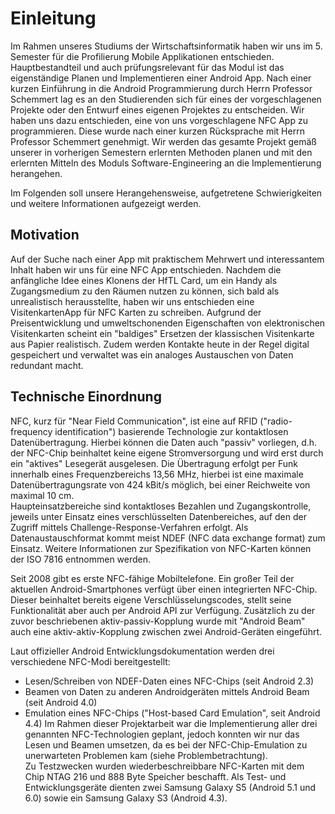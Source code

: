# Einleitung
Im Rahmen unseres Studiums der Wirtschaftsinformatik haben wir uns im 5. Semester für die Profilierung Mobile Applikationen entschieden. Hauptbestandteil und auch prüfungsrelevant für das Modul ist das eigenständige Planen und Implementieren einer Android App.
Nach einer kurzen Einführung in die Android Programmierung durch Herrn Professor Schemmert lag es an den Studierenden sich für eines der vorgeschlagenen Projekte oder den Entwurf eines eigenen Projektes zu entscheiden.
Wir haben uns dazu entschieden, eine von uns vorgeschlagene NFC App zu programmieren. Diese wurde nach einer kurzen Rücksprache mit Herrn Professor Schemmert genehmigt.
Wir werden das gesamte Projekt gemäß unserer in vorherigen Semestern erlernten Methoden planen und mit den erlernten Mitteln des Moduls Software-Engineering an die Implementierung herangehen.

Im Folgenden soll unsere Herangehensweise, aufgetretene Schwierigkeiten und weitere Informationen aufgezeigt werden.


## Motivation
Auf der Suche nach einer App mit praktischem Mehrwert und interessantem Inhalt haben wir uns für eine NFC App entschieden.
Nachdem die anfängliche Idee eines Klonens der HfTL Card, um ein Handy als Zugangsmedium zu den Räumen nutzen zu können, sich bald als unrealistisch herausstellte, haben wir uns entschieden eine VisitenkartenApp für NFC Karten zu schreiben.
Aufgrund der Preisentwicklung und umweltschonenden Eigenschaften von elektronischen Visitenkarten scheint ein "baldiges" Ersetzen der klassischen Visitenkarte aus Papier realistisch.
Zudem werden Kontakte heute in der Regel digital gespeichert und verwaltet was ein analoges Austauschen von Daten redundant macht.


## Technische Einordnung
NFC, kurz für "Near Field Communication", ist eine auf RFID ("radio-frequency identification") basierende Technologie zur kontaktlosen Datenübertragung. Hierbei können die Daten auch "passiv" vorliegen, d.h. der NFC-Chip beinhaltet keine eigene Stromversorgung und wird erst durch ein "aktives" Lesegerät ausgelesen. Die Übertragung erfolgt per Funk innerhalb eines Frequenzbereichs 13,56 MHz, hierbei ist eine maximale Datenübertragungsrate von 424 kBit/s möglich, bei einer Reichweite von maximal 10 cm.  
Haupteinsatzbereiche sind kontaktloses Bezahlen und Zugangskontrolle, jeweils unter Einsatz eines verschlüsselten Datenbereiches, auf den der Zugriff mittels Challenge-Response-Verfahren erfolgt. Als Datenaustauschformat kommt meist NDEF (NFC data exchange format) zum Einsatz.
Weitere Informationen zur Spezifikation von NFC-Karten können der ISO 7816 entnommen werden.

Seit 2008 gibt es erste NFC-fähige Mobiltelefone. Ein großer Teil der aktuellen Android-Smartphones verfügt über einen integrierten NFC-Chip. Dieser beinhaltet bereits eigene Verschlüsselungscodes, stellt seine Funktionalität aber auch per Android API zur Verfügung. Zusätzlich zu der zuvor beschriebenen aktiv-passiv-Kopplung wurde mit "Android Beam" auch eine aktiv-aktiv-Kopplung zwischen zwei Android-Geräten eingeführt.

Laut offizieller Android Entwicklungsdokumentation werden drei verschiedene NFC-Modi bereitgestellt:
* Lesen/Schreiben von NDEF-Daten eines NFC-Chips (seit Android 2.3)
* Beamen von Daten zu anderen Androidgeräten mittels Android Beam (seit Android 4.0)
* Emulation eines NFC-Chips ("Host-based Card Emulation", seit Android 4.4)
Im Rahmen dieser Projektarbeit war die Implementierung aller drei genannten NFC-Technologien geplant, jedoch konnten wir nur das Lesen und Beamen umsetzen, da es bei der NFC-Chip-Emulation zu unerwarteten  Problemen kam (siehe Problembetrachtung).  
Zu Testzwecken wurden wiederbeschreibbare NFC-Karten mit dem Chip NTAG 216 und 888 Byte Speicher beschafft. Als Test- und Entwicklungsgeräte dienten zwei Samsung Galaxy S5 (Android 5.1 und 6.0) sowie ein Samsung Galaxy S3 (Android 4.3).
